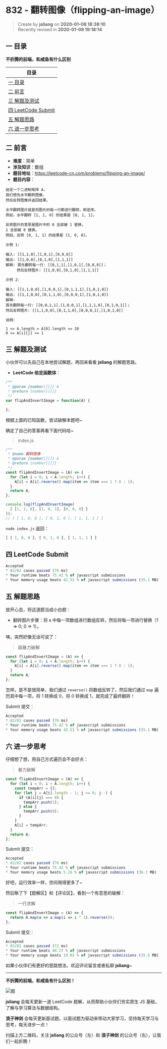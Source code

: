 832 - 翻转图像（flipping-an-image）
===

> Create by **jsliang** on **2020-01-08 18:38:10**  
> Recently revised in **2020-01-08 19:18:14**

## 一 目录

**不折腾的前端，和咸鱼有什么区别**

| 目录 |
| --- | 
| [一 目录](#chapter-one) | 
| [二 前言](#chapter-two) |
| [三 解题及测试](#chapter-three) |
| [四 LeetCode Submit](#chapter-four) |
| [五 解题思路](#chapter-five) |
| [六 进一步思考](#chapter-six) |

## 二 前言



* **难度**：简单
* **涉及知识**：数组
* **题目地址**：https://leetcode-cn.com/problems/flipping-an-image/
* **题目内容**：

```
给定一个二进制矩阵 A，
我们想先水平翻转图像，
然后反转图像并返回结果。

水平翻转图片就是将图片的每一行都进行翻转，即逆序。
例如，水平翻转 [1, 1, 0] 的结果是 [0, 1, 1]。

反转图片的意思是图片中的 0 全部被 1 替换， 
1 全部被 0 替换。
例如，反转 [0, 1, 1] 的结果是 [1, 0, 0]。

示例 1:

输入: [[1,1,0],[1,0,1],[0,0,0]]
输出: [[1,0,0],[0,1,0],[1,1,1]]
解释: 首先翻转每一行: [[0,1,1],[1,0,1],[0,0,0]]；
     然后反转图片: [[1,0,0],[0,1,0],[1,1,1]]

示例 2:

输入: [[1,1,0,0],[1,0,0,1],[0,1,1,1],[1,0,1,0]]
输出: [[1,1,0,0],[0,1,1,0],[0,0,0,1],[1,0,1,0]]
解释: 
首先翻转每一行: [[0,0,1,1],[1,0,0,1],[1,1,1,0],[0,1,0,1]]；
然后反转图片: [[1,1,0,0],[0,1,1,0],[0,0,0,1],[1,0,1,0]]

说明:

1 <= A.length = A[0].length <= 20
0 <= A[i][j] <= 1
```

## 三 解题及测试



小伙伴可以先自己在本地尝试解题，再回来看看 **jsliang** 的解题思路。

* **LeetCode 给定函数体**：

```js
/**
 * @param {number[][]} A
 * @return {number[][]}
 */
var flipAndInvertImage = function(A) {
    
};
```

根据上面的已知函数，尝试破解本题吧~

确定了自己的答案再看下面代码哈~

> index.js

```js
/**
 * @name 翻转图像
 * @param {number[][]} A
 * @return {number[][]}
 */
const flipAndInvertImage = (A) => {
  for (let i = 0; i < A.length; i++) {
    A[i] = A[i].reverse().map(item => item === 1 ? 0 : 1);
  }
  return A;
};

console.log(flipAndInvertImage(
  [ [1, 1, 0], [1, 0, 1], [0, 0, 0] ]
));
// [ [ 1, 0, 0 ], [ 0, 1, 0 ], [ 1, 1, 1 ] ]
```

`node index.js` 返回：

```js
[ [ 1, 0, 0 ], [ 0, 1, 0 ], [ 1, 1, 1 ] ]
```

## 四 LeetCode Submit



```js
Accepted
* 82/82 cases passed (76 ms)
* Your runtime beats 75.42 % of javascript submissions
* Your memory usage beats 42.51 % of javascript submissions (35.1 MB)
```

## 五 解题思路



放开心态，将这道题当成小白题：

* 翻转图片步骤：将 `A` 中每一项数组进行数组反转，然后将每一项进行替换（1 => 0; 0 => 1）。

咦，突然好像无话可说了：

> 超暴力破解

```js
const flipAndInvertImage = (A) => {
  for (let i = 0; i < A.length; i++) {
    A[i] = A[i].reverse().map(item => item === 1 ? 0 : 1);
  }
  return A;
};
```

怎样，是不是很简单，我们通过 `reverse()` 将数组反转了，然后我们通过 `map` 遍历其中每一项，将 1 转换成 0，将 0 转换成 1，就完成了最终翻转！

Submit 提交：

```js
Accepted
* 82/82 cases passed (76 ms)
* Your runtime beats 75.42 % of javascript submissions
* Your memory usage beats 42.51 % of javascript submissions (35.1 MB)
```

## 六 进一步思考



仔细想了想，用自己方式遍历会不会好点：

> 暴力破解

```js
const flipAndInvertImage = (A) => {
  for (let i = 0; i < A.length; i++) {
    const tempArr = [];
    for (let j = A[i].length - 1; j >= 0; j--) {
      if (A[i][j] === 0) {
        tempArr.push(1);
      } else {
        tempArr.push(0);
      }
    }
    A[i] = tempArr;
  }
  return A;
};
```

Submit 提交：

```js
Accepted
* 82/82 cases passed (76 ms)
* Your runtime beats 75.42 % of javascript submissions
* Your memory usage beats 5.26 % of javascript submissions (36.1 MB)
```

好吧，运行效率一样，空间用得更多了~

然后瞅了下【题解区】和【评论区】，看到一个有意思的破解：

> 一行求解

```js
const flipAndInvertImage = (A) => {
  return A.map(a => a.map(i => i ^ 1).reverse());
};
```

Submit 提交：

```js
Accepted
* 82/82 cases passed (72 ms)
* Your runtime beats 88.27 % of javascript submissions
* Your memory usage beats 19.03 % of javascript submissions (35.5 MB)
```

如果小伙伴们有更好的思路想法，欢迎评论留言或者私聊 **jsliang**~

---

**不折腾的前端，和咸鱼有什么区别！**

![图](../../../public-repertory/img/z-index-small.png)

**jsliang** 会每天更新一道 LeetCode 题解，从而帮助小伙伴们夯实原生 JS 基础，了解与学习算法与数据结构。

**浪子神剑** 会每天更新面试题，以面试题为驱动来带动大家学习，坚持每天学习与思考，每天进步一点！

扫描上方二维码，关注 **jsliang** 的公众号（左）和 **浪子神剑** 的公众号（右），让我们一起折腾！

